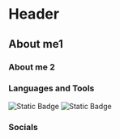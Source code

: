 # Header

## About me1
### About me 2

### Languages and Tools 
![Static Badge](https://img.shields.io/badge/python-grey?style=for-the-badge&logo=python&logoColor=blue&color=grey)
![Static Badge](https://img.shields.io/badge/postgres-badge?style=for-the-badge&logo=postgresql&logoColor=white&color=blue)


### Socials
